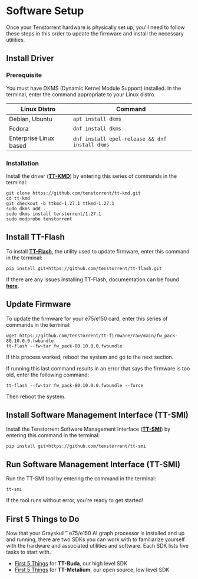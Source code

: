 # Software Setup

Once your Tenstorrent hardware is physically set up, you'll need to follow these steps in this order to update the firmware and install the necessary utilities.



## Install Driver

### Prerequisite

You must have DKMS (Dynamic Kernel Module Support) installed. In the terminal, enter the command appropriate to your Linux distro.

| Linux Distro           | Command                                        |
| ---------------------- | ---------------------------------------------- |
| Debian, Ubuntu         | `apt install dkms`                             |
| Fedora                 | `dnf install dkms`                             |
| Enterprise Linux based | `dnf install epel-release && dnf install dkms` |

### Installation

Install the driver (**<u>TT-KMD</u>**) by entering this series of commands in the terminal:

```
git clone https://github.com/tenstorrent/tt-kmd.git
cd tt-kmd
git checkout -b ttkmd-1.27.1 ttkmd-1.27.1
sudo dkms add .
sudo dkms install tenstorrent/1.27.1
sudo modprobe tenstorrent
```



## Install TT-Flash

To install **<u>TT-Flash</u>**, the utility used to update firmware, enter this command in the terminal:

```
pip install git+https://github.com/tenstorrent/tt-flash.git
```

If there are any issues installing TT-Flash, documentation can be found **<u>here</u>**.



## Update Firmware

To update the firmware for your e75/e150 card, enter this series of commands in the terminal:

```
wget https://github.com/tenstorrent/tt-firmware/raw/main/fw_pack-80.10.0.0.fwbundle
tt-flash --fw-tar fw_pack-80.10.0.0.fwbundle
```

If this process worked, reboot the system and go to the next section. 

If running this last command results in an error that says the firmware is too old, enter the following command:

```
tt-flash --fw-tar fw_pack-80.10.0.0.fwbundle --force
```

Then reboot the system.



## Install Software Management Interface (TT-SMI)

Install the Tenstorrent Software Management Interface (**<u>TT-SMI</u>**) by entering this command in the terminal:

```
pip install git+https://github.com/tenstorrent/tt-smi
```

 

## Run Software Management Interface (TT-SMI)

Run the TT-SMI tool by entering the command in the terminal:

```
tt-smi
```

If the tool runs without error, you're ready to get started! 

 

## First 5 Things to Do

Now that your Grayskull™ e75/e150 AI graph processor is installed and up and running, there are two SDKs you can work with to familiarize yourself with the hardware and associated utilities and software. Each SDK lists five tasks to start with.

- [First 5 Things](https://github.com/tenstorrent/tt-buda-demos?tab=readme-ov-file#first-5-things-to-do) for **TT-Buda**, our high level SDK
- [First 5 Things](https://tenstorrent-metal.github.io/tt-metal/latest/get_started/get_started.html) for **TT-Metalium**, our open source, low level SDK
